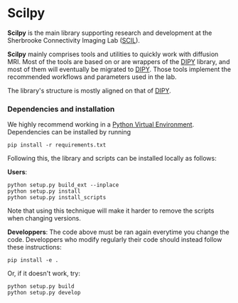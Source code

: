 # Scilpy

**Scilpy** is the main library supporting research and development at the Sherbrooke Connectivity Imaging Lab
([SCIL]).

**Scilpy** mainly comprises tools and utilities to quickly work with diffusion MRI. Most of the tools are based
on or are wrappers of the [DIPY] library, and most of them will eventually be migrated to [DIPY]. Those tools implement the recommended workflows and parameters used in the lab.

The library's structure is mostly aligned on that of [DIPY].

### Dependencies and installation

We highly recommend working in a [Python Virtual Environment]. Dependencies can be installed by running
```
pip install -r requirements.txt
```

Following this, the library and scripts can be installed locally as follows:

**Users**: 

```
python setup.py build_ext --inplace
python setup.py install
python setup.py install_scripts
```
Note that using this technique will make it harder to remove the scripts when changing versions.

**Developpers**: The code above must be ran again everytime you change the code. Developpers who modify regularly their code should instead follow these instructions:

```
pip install -e .
```

Or, if it doesn't work, try:

```
python setup.py build
python setup.py develop
```


[SCIL]:http://scil.dinf.usherbrooke.ca/
[DIPY]:http://dipy.org
[Python Virtual Environment]:https://virtualenv.pypa.io/en/latest/
